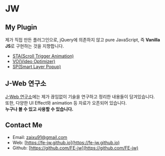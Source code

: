 # **JW**

## **My Plugin**
제가 직접 만든 플러그인으로, jQuery에 의존하지 않고 pure JavaScript, 즉 **Vanilla JS**로 구현하는 것을 지향합니다.
* [STA(Scroll Trigger Animation)](https://github.com/FE-jw/STA#readme)
* [VO(Video Optimizer)](https://github.com/FE-jw/vdOptimizer#readme)
* [SP(Smart Layer Popup)](https://github.com/FE-jw/vdOptimizer#readme)

## **J-Web 연구소**
[J-Web 연구소](https://fe-jw.github.io/J-Web)에는 제가 끊임없이 기술을 연구하고 정리한 내용들이 담겨있습니다.  
또한, 다양한 UI Effect와 animation 등 자료가 오픈되어 있습니다.  
**누구나 볼 수 있고 사용할 수 있습니다.**

## **Contact Me**
* Email: [zaixu91@gmail.com](mailto:zaixu91@gmail.com)
* Web: [https://fe-jw.github.io](https://fe-jw.github.io)
* Github: [https://github.com/FE-jw](https://github.com/FE-jw)